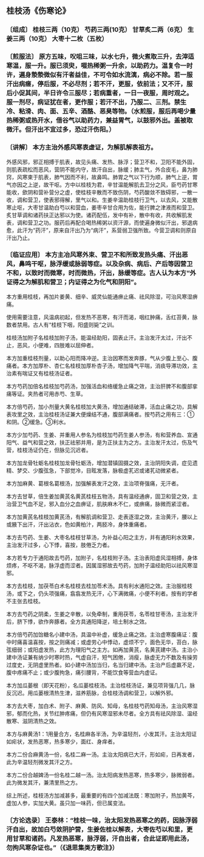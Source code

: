 ## 桂枝汤《伤寒论》

### 〔组成〕 桂枝三两（10克）  芍药三两(10克）  甘草炙二两（6克） 生姜三两（10克）  大枣十二枚（五枚）

### 〔煎服法〕 原方五味，㕮咀三味，以水七升，微火煮取三升，去滓适寒温，服一升。服已须臾，啜热稀粥一升余，以助药力。温复令一时许，遍身漐漐微似有汗者益佳，不可令如水流漓，病必不除。若一服汗出病瘥，停后服，不必尽剂；若不汗，更服，依前法；又不汗，服后小促其间，半日许令三服尽；若病重者，一日一夜服，周时观之。服一剂尽，病证犹在者，更作服；若汗不出，乃服二、三剂。禁生冷、粘滑、肉、面、五辛、酒酪、恶臭等物。（水煎服，服后再喝少量热稀粥或热开水，借谷气以助药力，兼益胃气，以鼓邪外出。盖被取微汗。但汗出不宜过多，恐过汗伤阳。）

### 〔讲解〕 本方主治外感风寒表虚证，为解肌解表祖方。

外感风邪，邪正相搏于肌表，故见头痛、发热、脉浮；营卫不和，卫阳不能外固，则肌表疏松而恶风，营阴不能内守，故汗自出，脉缓；肺主气，外合皮毛，鼻为肺窍，风寒束于肌表，肺气因而不利，故鼻鸣。肺胃之气以下行为顺，肺气上逆，胃气亦因之上逆，故干呕。方中以桂枝为君，辛甘温能解肌去卫分之风，臣芍药甘寒能收，歛阴和营补营分之虚，使桂枝辛散而不致伤阴，芍药酸敛不致碍邪，一散一收，调和营卫，使表邪得解，里气以和。生姜辛温助桂枝行卫气，以去风，又能散寒止呕，大枣甘温助白芍以和营血，姜枣辛甘合用为佐，能行脾之津液而和营卫。炙甘草调和诸药扶正达邪以为使。诸药配伍，发中有补，散中有收，共收解肌发表，调和营卫之功。服药后再配合喝热稀粥以资汗源，而使遍身微似汗出，邪退病愈，此汗为“药汗”，原来自汗出乃为“病汗”，系营弱卫强所致。今营卫调和则原自汗出乃止。

### 〔临证应用〕 本方主冶风寒外束、营卫不和所致发热头痛、汗出恶风，鼻鸣干呕，脉浮缓或脉弱等症。以及杂病、病后、产后等因营卫不和，以致时而微寒，时而微热，汗出，脉缓等症。古人认为本方“外证得之为解肌和营卫；内证得之为化气和阴阳”。

本方重用桂枝，再加片姜黄、细辛、威灵仙能通痹止痛、祛风除湿，可治风寒湿痹痛。

使用需要注意，风温病初起，但发热不恶寒，有汗而渴，咽红肿痛，舌红苔黄，脉数者禁用。古人有“桂枝下咽，阳盛则毙”之训。

桂枝汤加附子名桂枝加附子汤，能温经助阳，固表止汗。主治发汗太过，汗出不止，恶风，小便难，四肢难以屈伸者。

本方加重桂枝剂量，以助心阳而降冲逆。主治因寒而发奔豚，气从少腹上至心、腹痛者。本方加厚朴、杏仁名桂枝加厚朴杏子汤，增加降气平喘，消痰导滞功效，主治素有喘证又有桂枝汤证者。

本方芍药加倍名桂枝加芍药汤，加强活血和络缓急止痛之效，主治肝脾不和腹部挛痛等证。夹热者可用赤芍、生草。

本方倍芍药，加小剂量大黄名桂枝加大黄汤，增加通结破滞，活血止痛之功，具解表攻里之效，主治桂枝汤证兼大便燥结不通，腹部满痛者。按芍药之用有三：①和阴。②缓急。③利水。

本方少加芍药、生姜、并重用人参名为桂枝加芍药生姜人参汤，有和营养血、宣通阳气、益气和营之效，扶正祛邪并用，是为正扶主为之方。主治发汗太过，伤及气营，桂枝汤证仍在，但脉见沉迟者。

本方加龙骨牡蛎名桂枝加龙骨牡蛎汤，增加潜镇固摄之效，主治阴阳失调，症见遗精、梦交、少腹弦急，下部觉冷，目眩发落，脉极虚芤迟或诸芤动微紧者。

本方加麻黄、葛根名葛根汤，加强解表发汗之效，主治项脊强痛，无汗者。

本方去甘草，倍生姜加黄芪名黄芪桂枝五物汤，具有温经通痹，固卫和营之效，主治营卫气血不足，邪入血分之血痹证，肌肤麻木不仁，或痹痛，脉微而紧涩者。

本方加黄芪名桂枝加黄芪汤，有解肌调和营卫、走表逐湿之效，主治黄汗，腰以上或腋下出汗，汗出沾衣，色如黄柏汁，两胫冷，身体重痛者。

本方去芍药、生姜、大枣名桂枝甘草汤，为补益心阳之主方，并有通阳利水效果，主治发汗过多，心下悸，喜按，肢倦乏力者。

本方若专力于通阳故去芍药，加附子，名桂枝附子汤。主治表阳虚风湿相搏，身体烦疼，不呕不渴，脉浮虚而涩者。因属湿邪故去芍药，加附子温经助阳以祛风寒湿邪。

本方去桂枝，加茯苓白术名桂枝去桂加苓术汤。具有利水通阳之效。主治服桂枝汤，或下之，仍头项强痛，翕翕发热无汗，心下满微痛，小便不利者。按有的学者不主张去桂枝。

本方去芍药之阴柔，生姜之辛散，以免牵制，重用茯苓，名苓桂甘枣汤，主治发汗后，脐下悸，欲作奔豚者。全方具通阳降逆，培土制水之效。

本方倍芍药加饴糖名小建中汤，具温中补虚，缓急止痛之效。主治虚寒腹痛证：腹中时痛喜温喜按，按之则痛减；或虚劳心中悸动，虚烦不宁，面色无华，苔白，脉弦细弱；或阳虚发热，此方为理阳气之主方。如再加黄芪，名黄芪建中汤。主治小建中汤证兼有纳少时寒时热，气虚自汗，短气困倦，消瘦，脉虚无力不数及有操劳过度史，无阴虚里热者。如小建中汤加当归，名当归建中汤。主治产后虚羸不足，腹中疼痛不止；或少腹拘急，痛引腰背，不能饮食等营血内虚证。

本方加瓜蒌根（即天花粉），名瓜蒌桂枝汤。主治桂枝汤证，兼见项背强几几，脉反沉迟。用瓜蒌根清热生津，滋养筋脉，合桂枝汤调和营卫，以解外邪。

本方去大枣，加白术、附子、麻黄、防风、知母，名桂枝芍药知母汤，主治风寒湿邪，郁而化热，关节红肿疼痛，但仍有风寒湿邪未尽者。全方具有祛风除湿、温经散寒、滋阴清热之效。

本方与麻黄汤1：1用量合方，名桂麻各半汤，为辛温轻剂，小发其汗。主治太阳证如疟状，发热恶寒，热多寒少，面红、身痒者。

本方二份合麻黄汤一份，名桂二麻一汤。主治太阳病已大汗，形如疟，日再发者，此为辛温轻剂微发其汗之方。

本方二份合越婢汤一份名桂二越一汤。治太阳病发热恶寒，热多寒少，脉微弱者。此为微发其汗，兼清里热之方。

综上所述，桂枝汤方加减甚多，最重要的有四个加减法既：寒加附子，热加黄芩，虚加人参，实加大黄。虽只加一味药，但已属变法。

### 〔方论选录〕 王泰林：“桂枝一味，治太阳发热恶寒之的药，因脉浮弱汗自出，故加白芍敛阴护营，生姜佐桂以解表，大枣佐芍以和里，更用甘草和诸药。凡发热恶寒，脉浮弱，汗自出者，合此证即用此汤，勿拘风寒杂证也。”（《退思集类方歌注》）
